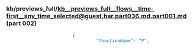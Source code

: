 ### kb/previews_full/kb__previews_full__flows__time-first__any_time_selected@guest.har.part036.md.part001.md (part 002)

```md
                         {
                                  "functionName": "P",
               
```

```

